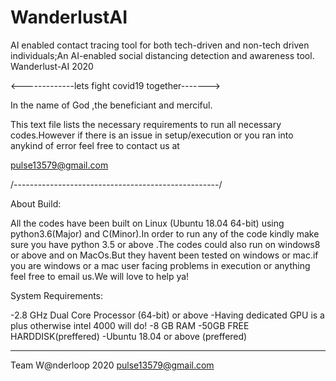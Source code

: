 # WanderlustAI
AI enabled contact tracing tool for both tech-driven and non-tech driven individuals;An AI-enabled social distancing detection and awareness tool.
Wanderlust-AI 2020 

<-------------lets fight covid19 together------->

In the name of God ,the beneficiant and merciful.

This text file lists the necessary requirements to run all necessary codes.However if there is an issue in setup/execution or you ran into anykind of error feel free to contact us at 

pulse13579@gmail.com

/---------------------------------------------------/

About Build:

All the codes have been built on Linux (Ubuntu 18.04 64-bit) using python3.6(Major) and C(Minor).In order to run any of the code kindly make sure you have python 3.5 or above .The codes could also run on windows8 or above and on MacOs.But they havent been tested on windows or mac.if you are windows or a mac user facing problems in execution or anything feel free to email us.We will love to help ya!


System Requirements:

-2.8 GHz Dual Core Processor (64-bit) or above
-Having dedicated GPU is a plus otherwise intel 4000 will do!
-8 GB RAM
-50GB FREE HARDDISK(preffered)
-Ubuntu 18.04 or above (preffered)

----------------------------------------------------------------------------------------------------------------------------
Team W@nderloop 2020
pulse13579@gmail.com
